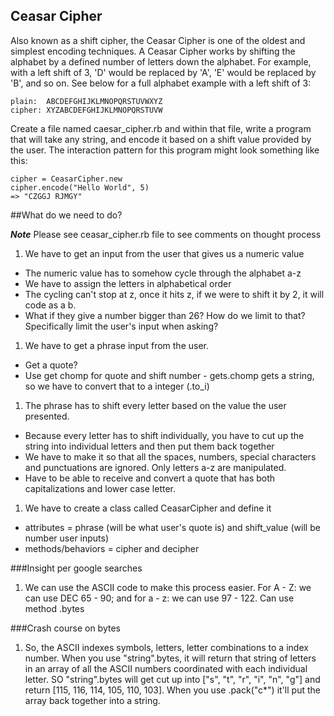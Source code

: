 ## Ceasar Cipher

Also known as a shift cipher, the Ceasar Cipher is one of the oldest and simplest encoding techniques.  A Ceasar Cipher works by shifting the alphabet by a defined number of letters down the alphabet.  For example, with a left shift of 3, 'D' would be replaced by 'A', 'E' would be replaced by 'B', and so on.  See below for a full alphabet example with a left shift of 3:

```
plain:  ABCDEFGHIJKLMNOPQRSTUVWXYZ
cipher: XYZABCDEFGHIJKLMNOPQRSTUVW
```

Create a file named caesar_cipher.rb and within that file, write a program that will take any string, and encode it based on a shift value provided by the user.  The interaction pattern for this program might look something like this:

```
cipher = CeasarCipher.new
cipher.encode("Hello World", 5)
=> "CZGGJ RJMGY"
```

##What do we need to do?

***Note*** Please see ceasar_cipher.rb file to see comments on thought process

1. We have to get an input from the user that gives us a numeric value
  * The numeric value has to somehow cycle through the alphabet a-z
  * We have to assign the letters in alphabetical order
  * The cycling can't stop at z, once it hits z, if we were to shift it by 2, it will code as a b.
  * What if they give a number bigger than 26? How do we limit to that? Specifically limit the user's input when asking?

1. We have to get a phrase input from the user.
  * Get a quote?
  * Use get chomp for quote and shift number  - gets.chomp gets a string, so we have to convert that to a integer (.to_i)

1. The phrase has to shift every letter based on the value the user presented.
  * Because every letter has to shift individually, you have to cut up the string into individual letters and then put them back together
  * We have to make it so that all the spaces, numbers, special characters and punctuations are ignored. Only letters a-z are manipulated.
  * Have to be able to receive and convert a quote that has both capitalizations and lower case letter.

1. We have to create a class called CeasarCipher and define it
  * attributes = phrase (will be what user's quote is) and shift_value (will be number user inputs)
  * methods/behaviors = cipher and decipher


###Insight per google searches

1. We can use the ASCII code to make this process easier. For A - Z: we can use DEC 65 - 90; and for a - z: we can use 97 - 122. Can use method .bytes

###Crash course on bytes

1. So, the ASCII indexes symbols, letters, letter combinations to a index number. When you use "string".bytes, it will return that string of letters in an array of all the ASCII numbers coordinated with each individual letter. SO "string".bytes will get cut up into ["s", "t", "r", "i", "n", "g"] and return [115, 116, 114, 105, 110, 103]. When you use .pack("c*") it'll put the array back together into a string.
